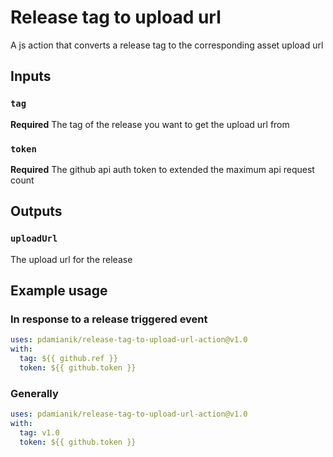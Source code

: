 # Release tag to upload url

A js action that converts a release tag to the corresponding asset upload url

## Inputs

### `tag`

**Required** The tag of the release you want to get the upload url from

### `token`

**Required** The github api auth token to extended the maximum api request count

## Outputs

### `uploadUrl`

The upload url for the release

## Example usage

### In response to a release triggered event

```yaml
uses: pdamianik/release-tag-to-upload-url-action@v1.0
with:
  tag: ${{ github.ref }}
  token: ${{ github.token }}
```

### Generally 
```yaml
uses: pdamianik/release-tag-to-upload-url-action@v1.0
with:
  tag: v1.0
  token: ${{ github.token }}
```
